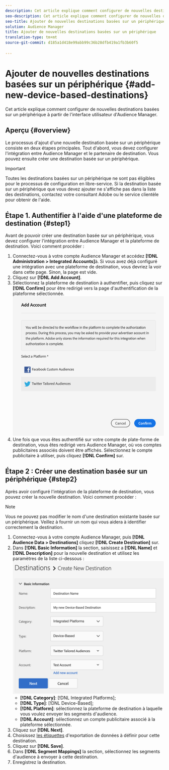 ```yaml
---
description: Cet article explique comment configurer de nouvelles destinations basées sur un périphérique à partir de l'interface utilisateur d'Audience Manager.
seo-description: Cet article explique comment configurer de nouvelles destinations basées sur un périphérique à partir de l'interface utilisateur d'Audience Manager.
seo-title: Ajouter de nouvelles destinations basées sur un périphérique
solution: Audience Manager
title: Ajouter de nouvelles destinations basées sur un périphérique
translation-type: tm+mt
source-git-commit: d185a1d418e99abb99c36b28dfb419a1fb3b60f5

---
```



# Ajouter de nouvelles destinations basées sur un périphérique {#add-new-device-based-destinations}

Cet article explique comment configurer de nouvelles destinations basées sur un périphérique à partir de l'interface utilisateur d'Audience Manager.

## Aperçu {#overview}

Le processus d'ajout d'une nouvelle destination basée sur un périphérique consiste en deux étapes principales. Tout d'abord, vous devez configurer l'intégration entre Audience Manager et le partenaire de destination. Vous pouvez ensuite créer une destination basée sur un périphérique.

>[!IMPORTANT]
>
>Toutes les destinations basées sur un périphérique ne sont pas éligibles pour le processus de configuration en libre-service. Si la destination basée sur un périphérique que vous devez ajouter ne s'affiche pas dans la liste des destinations, contactez votre consultant Adobe ou le service clientèle pour obtenir de l'aide.

## Étape 1. Authentifier à l'aide d'une plateforme de destination {#step1}

Avant de pouvoir créer une destination basée sur un périphérique, vous devez configurer l'intégration entre Audience Manager et la plateforme de destination. Voici comment procéder :

1. Connectez-vous à votre compte Audience Manager et accédez **[!DNL Administration > Integrated Accounts]**&#x200B;à. Si vous avez déjà configuré une intégration avec une plateforme de destination, vous devriez la voir dans cette page. Sinon, la page est vide.
2. Cliquez sur **[!DNL Add Account]**.
3. Sélectionnez la plateforme de destination à authentifier, puis cliquez sur **[!DNL Confirm]** pour être redirigé vers la page d'authentification de la plateforme sélectionnée. ![plateformes intégrées](assets/dbd-integrated-platforms.png)
4. Une fois que vous êtes authentifié sur votre compte de plate-forme de destination, vous êtes redirigé vers Audience Manager, où vos comptes publicitaires associés doivent être affichés. Sélectionnez le compte publicitaire à utiliser, puis cliquez **[!DNL Confirm]** sur.

## Étape 2 : Créer une destination basée sur un périphérique {#step2}

Après avoir configuré l'intégration de la plateforme de destination, vous pouvez créer la nouvelle destination. Voici comment procéder :

>[!NOTE]
>
>Vous ne pouvez pas modifier le nom d'une destination existante basée sur un périphérique. Veillez à fournir un nom qui vous aidera à identifier correctement la destination.

1. Connectez-vous à votre compte Audience Manager, puis **[!DNL Audience Data > Destinations]** cliquez **[!DNL Create Destination]** sur.
2. Dans **[!DNL Basic Information]** la section, saisissez a **[!DNL Name]** et **[!DNL Description]** pour la nouvelle destination et utilisez les paramètres de la liste ci-dessous : ![configuration](assets/dbd-new-basic.png)
   * **[!DNL Category]**: [!DNL Integrated Platforms];
   * **[!DNL Type]**: [!DNL Device-Based];
   * **[!DNL Platform]**: sélectionnez la plateforme de destination à laquelle vous voulez envoyer les segments d'audience.
   * **[!DNL Account]**: sélectionnez un compte publicitaire associé à la plateforme sélectionnée.
3. Cliquez sur **[!DNL Next]**.
4. Choisissez [les étiquettes](/help/using/features/data-export-controls.md#controls-labels) d'exportation de données à définir pour cette destination.
5. Cliquez sur **[!DNL Save]**.
6. Dans **[!DNL Segment Mappings]** la section, sélectionnez les segments d'audience à envoyer à cette destination.
7. Enregistrez la destination.


